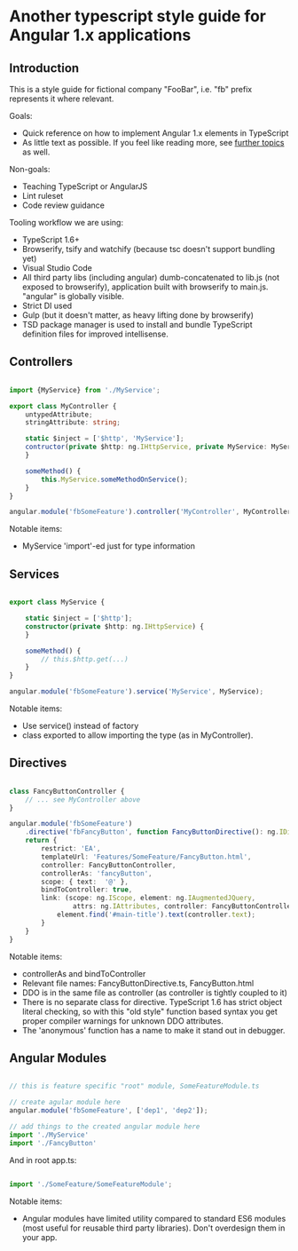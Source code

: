 # Another typescript style guide for Angular 1.x applications

## Introduction

This is a style guide for fictional company "FooBar", i.e. "fb" prefix represents
it where relevant.

Goals:
 - Quick reference on how to implement Angular 1.x elements in TypeScript
 - As little text as possible. If you feel like reading more, see [further topics](https://github.com/vivainio/typescript-ng1-style/blob/master/further_topics.md) as well.

Non-goals:
 - Teaching TypeScript or AngularJS
 - Lint ruleset
 - Code review guidance

Tooling workflow we are using:
 - TypeScript 1.6+
 - Browserify, tsify and watchify (because tsc doesn't support bundling yet)
 - Visual Studio Code
 - All third party libs (including angular) dumb-concatenated to lib.js (not exposed to browserify),
   application built with browserify to main.js. "angular" is globally visible.
 - Strict DI used
 - Gulp (but it doesn't matter, as heavy lifting done by browserify)
 - TSD package manager is used to install and bundle TypeScript definition files for improved intellisense.

## Controllers

```typescript

import {MyService} from './MyService';

export class MyController {
	untypedAttribute;
	stringAttribute: string;

	static $inject = ['$http', 'MyService'];
	contructor(private $http: ng.IHttpService, private MyService: MyService) {
	}

	someMethod() {
		this.MyService.someMethodOnService();
	}
}

angular.module('fbSomeFeature').controller('MyController', MyController);

```

Notable items:
 - MyService 'import'-ed just for type information

## Services

```typescript

export class MyService {

	static $inject = ['$http'];
	constructor(private $http: ng.IHttpService) {
	}

	someMethod() {
		// this.$http.get(...)
	}
}

angular.module('fbSomeFeature').service('MyService', MyService);
```

Notable items:
 - Use service() instead of factory
 - class exported to allow importing the type (as in MyController).

## Directives

```typescript

class FancyButtonController {
    // ... see MyController above
}

angular.module('fbSomeFeature')
	.directive('fbFancyButton', function FancyButtonDirective(): ng.IDirective {
	return {
	    restrict: 'EA',
	    templateUrl: 'Features/SomeFeature/FancyButton.html',
	    controller: FancyButtonController,
	    controllerAs: 'fancyButton',
	    scope: { text:  '@' },
	    bindToController: true,
	    link: (scope: ng.IScope, element: ng.IAugmentedJQuery,
	            attrs: ng.IAttributes, controller: FancyButtonController) => {
	        element.find('#main-title').text(controller.text);
	    }
	}
}


```

Notable items:

 - controllerAs and bindToController
 - Relevant file names: FancyButtonDirective.ts, FancyButton.html
 - DDO is in the same file as controller (as controller is tightly coupled to it)
 - There is no separate class for directive. TypeScript 1.6 has strict object literal checking,
   so with this "old style" function based syntax you get proper compiler warnings for unknown
   DDO attributes.
 - The 'anonymous' function has a name to make it stand out in debugger.

## Angular Modules

```typescript

// this is feature specific "root" module, SomeFeatureModule.ts

// create agular module here
angular.module('fbSomeFeature', ['dep1', 'dep2']);

// add things to the created angular module here
import './MyService'
import './FancyButton'

```

And in root app.ts:

```typescript

import './SomeFeature/SomeFeatureModule';

```

Notable items:

- Angular modules have limited utility compared to standard ES6
  modules (most useful for reusable third party libraries).
  Don't overdesign them in your app.
